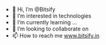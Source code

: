 - 👋 Hi, I’m @Bitsify
- 👀 I’m interested in technologies
- 🌱 I’m currently learning ...
- 💞️ I’m looking to collaborate on
- 📫 How to reach me www.bitsify.in

<!---
Bitsify/Bitsify is a ✨ special ✨ repository because its `README.md` (this file) appears on your GitHub profile.
You can click the Preview link to take a look at your changes.
--->
